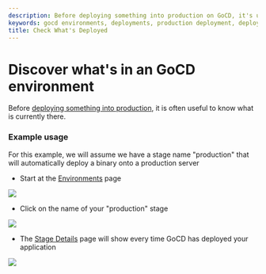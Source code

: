 ```yaml
---
description: Before deploying something into production on GoCD, it's useful to understand what is currently there.
keywords: gocd environments, deployments, production deployment, deploy to environment, deploy application
title: Check What's Deployed
---
```



# Discover what's in an GoCD environment

Before [deploying something into production](rm_deploy_to_environment.html), it is often useful to know what is currently there.

### Example usage

For this example, we will assume we have a stage name "production" that will automatically deploy a binary onto a production server

- Start at the [Environments](../navigation/environments_page.html) page

![](../images/topnav_environments.png)

- Click on the name of your "production" stage

![](../images/2_click_stage_activity.png)

- The [Stage Details](../navigation/stage_details_page.html) page will show every time GoCD has deployed your application

![](../images/3_stage_activity.png)
